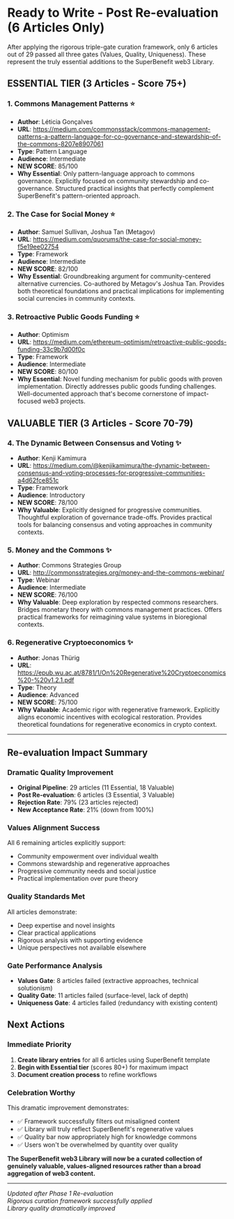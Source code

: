 # Ready to Write - Post Re-evaluation (6 Articles Only)

After applying the rigorous triple-gate curation framework, only 6 articles out of 29 passed all three gates (Values, Quality, Uniqueness). These represent the truly essential additions to the SuperBenefit web3 Library.

## ESSENTIAL TIER (3 Articles - Score 75+)

### 1. Commons Management Patterns ⭐
- **Author**: Léticia Gonçalves
- **URL**: https://medium.com/commonsstack/commons-management-patterns-a-pattern-language-for-co-governance-and-stewardship-of-the-commons-8207e8907061
- **Type**: Pattern Language
- **Audience**: Intermediate
- **NEW SCORE**: 85/100
- **Why Essential**: Only pattern-language approach to commons governance. Explicitly focused on community stewardship and co-governance. Structured practical insights that perfectly complement SuperBenefit's pattern-oriented approach.

### 2. The Case for Social Money ⭐
- **Author**: Samuel Sullivan, Joshua Tan (Metagov)
- **URL**: https://medium.com/quorums/the-case-for-social-money-f5e19ee02754
- **Type**: Framework
- **Audience**: Intermediate  
- **NEW SCORE**: 82/100
- **Why Essential**: Groundbreaking argument for community-centered alternative currencies. Co-authored by Metagov's Joshua Tan. Provides both theoretical foundations and practical implications for implementing social currencies in community contexts.

### 3. Retroactive Public Goods Funding ⭐
- **Author**: Optimism
- **URL**: https://medium.com/ethereum-optimism/retroactive-public-goods-funding-33c9b7d00f0c
- **Type**: Framework
- **Audience**: Intermediate
- **NEW SCORE**: 80/100
- **Why Essential**: Novel funding mechanism for public goods with proven implementation. Directly addresses public goods funding challenges. Well-documented approach that's become cornerstone of impact-focused web3 projects.

## VALUABLE TIER (3 Articles - Score 70-79)

### 4. The Dynamic Between Consensus and Voting ✨
- **Author**: Kenji Kamimura
- **URL**: https://medium.com/@kenjikamimura/the-dynamic-between-consensus-and-voting-processes-for-progressive-communities-a4d62fce851c
- **Type**: Framework  
- **Audience**: Introductory
- **NEW SCORE**: 78/100
- **Why Valuable**: Explicitly designed for progressive communities. Thoughtful exploration of governance trade-offs. Provides practical tools for balancing consensus and voting approaches in community contexts.

### 5. Money and the Commons ✨
- **Author**: Commons Strategies Group
- **URL**: http://commonsstrategies.org/money-and-the-commons-webinar/
- **Type**: Webinar
- **Audience**: Intermediate
- **NEW SCORE**: 76/100  
- **Why Valuable**: Deep exploration by respected commons researchers. Bridges monetary theory with commons management practices. Offers practical frameworks for reimagining value systems in bioregional contexts.

### 6. Regenerative Cryptoeconomics ✨
- **Author**: Jonas Thürig  
- **URL**: https://epub.wu.ac.at/8781/1/On%20Regenerative%20Cryptoeconomics%20-%20v1.2.1.pdf
- **Type**: Theory
- **Audience**: Advanced
- **NEW SCORE**: 75/100
- **Why Valuable**: Academic rigor with regenerative framework. Explicitly aligns economic incentives with ecological restoration. Provides theoretical foundations for regenerative economics in crypto context.

---

## Re-evaluation Impact Summary

### Dramatic Quality Improvement
- **Original Pipeline**: 29 articles (11 Essential, 18 Valuable)
- **Post Re-evaluation**: 6 articles (3 Essential, 3 Valuable)  
- **Rejection Rate**: 79% (23 articles rejected)
- **New Acceptance Rate**: 21% (down from 100%)

### Values Alignment Success
All 6 remaining articles explicitly support:
- Community empowerment over individual wealth
- Commons stewardship and regenerative approaches
- Progressive community needs and social justice
- Practical implementation over pure theory

### Quality Standards Met
All articles demonstrate:
- Deep expertise and novel insights
- Clear practical applications
- Rigorous analysis with supporting evidence
- Unique perspectives not available elsewhere

### Gate Performance Analysis
- **Values Gate**: 8 articles failed (extractive approaches, technical solutionism)
- **Quality Gate**: 11 articles failed (surface-level, lack of depth)  
- **Uniqueness Gate**: 4 articles failed (redundancy with existing content)

## Next Actions

### Immediate Priority
1. **Create library entries** for all 6 articles using SuperBenefit template
2. **Begin with Essential tier** (scores 80+) for maximum impact
3. **Document creation process** to refine workflows

### Celebration Worthy
This dramatic improvement demonstrates:
- ✅ Framework successfully filters out misaligned content
- ✅ Library will truly reflect SuperBenefit's regenerative values  
- ✅ Quality bar now appropriately high for knowledge commons
- ✅ Users won't be overwhelmed by quantity over quality

**The SuperBenefit web3 Library will now be a curated collection of genuinely valuable, values-aligned resources rather than a broad aggregation of web3 content.**

---

*Updated after Phase 1 Re-evaluation  
Rigorous curation framework successfully applied  
Library quality dramatically improved*
